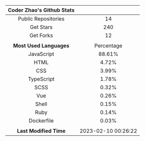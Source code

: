 | **Coder Zhao's Github Stats** | |
|:-:|:-:|
| Public Repositories | 14 |
| Get Stars | 240 |
| Get Forks | 12 |
| | |
| **Most Used Languages** | Percentage |
| JavaScript | 88.61% |
| HTML | 4.72% |
| CSS | 3.99% |
| TypeScript | 1.78% |
| SCSS | 0.32% |
| Vue | 0.26% |
| Shell | 0.15% |
| Ruby | 0.14% |
| Dockerfile | 0.03% |
| | |
| **Last Modified Time** | 2023-02-10 00:26:22 |